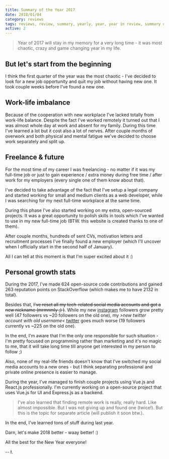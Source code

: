 ```yaml
---
title: Summary of the Year 2017
date: 2018/01/04
category: reviews
tags: reviews, review, summary, yearly, year, year in review, summary of the year
active: 2
---
```


> Year of 2017 will stay in my memory for a very long time - it was most chaotic, crazy and game changing year in my life.

## But let's start from the beginning

I think the first quarter of the year was the most chaotic - I've decided to look for a new job opportunity and quit my job without having new one. It took couple weeks before I've found a new one.

## Work-life imbalance

Because of the cooperation with new workplace I've lacked totally from work-life balance. Despite the fact I've worked remotely it turned out that I was almost whole day at work and absent for my family. During this time I've learned a lot but it cost also a lot of nerves. After couple months of overwork and both physical and mental fatigue we've decided to choose work separately and split up.

## Freelance & future

For the most time of my career I was freelancing - no matter if it was my full-time job or just to gain experience / extra money during free time / after work for my employers (every single one of them know about that).

I've decided to take advantage of the fact that I've setup a legal company and started working for small and medium clients as a web developer, while I was searching for my next full-time workplace at the same time.

During this phase I've also started working on my extra, open-sourced projects. It was a great opportunity to polish skills in tools which I've wanted to use in my new full-time job (BTW. this website is created thanks to one of them).

After couple months, hundreds of sent CVs, motivation letters and recruitment processes I've finally found a new employer (which I'll uncover when I officially start in the second half of January).

All I can tell at this moment is that I'm super excited about it :)

## Personal growth stats

During the 2017, I've made 624 open-source code contributions and gained 263 reputation points on StackOverflow (which makes me to have 2132 in total).

Besides that, <strike>I've reset all my tech-related social media accounts and got a new nickname (mrmnmly ;) )</strike>. While my new [instagram](https://www.instagram.com/mrmnmly/) followers grow pretty well (47 followers vs ~20 followers on the old one), my *>new twitter account with old username<* [twitter](https://twitter.com/lukaszkups) goes much worse (19 followers currently vs ~225 on the old one).

In the end, I'm aware that I'm the only one responsible for such situation - I'm pretty focused on programming rather than marketing and it's no magic to me, that it will take long time till anyone get interested in my person to follow ;)

Also, none of my real-life friends doesn't know that I've switched my social media accounts to a new ones - but I think separating professional and private online presence is easier to manage.

During the year, I've managed to finish couple projects using Vue.js and React.js professionally. I'm currently working on a open-source project that uses Vue.js for UI and Express.js as a backend.

> I've also learned that finding remote work is really, really hard. Like almost impossible. But I was not giving up and found one (twice!). But this is the topic for separate article (will publish it soon btw.).

In the end, I've learned tons of stuff during last year.

Darn, let's make 2018 better - waay better! :)

All the best for the New Year everyone!

-- ł.
